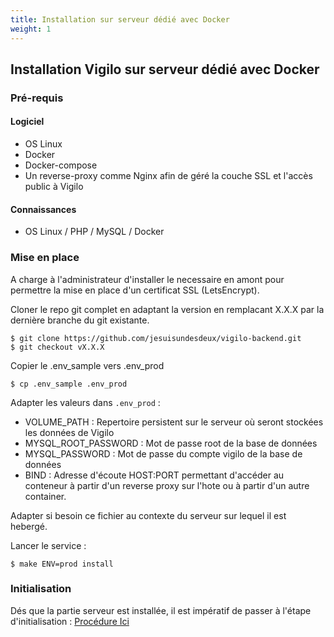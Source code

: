 ```yaml
---
title: Installation sur serveur dédié avec Docker
weight: 1
---
```


## Installation Vigilo sur serveur dédié avec Docker

### Pré-requis

#### Logiciel

* OS Linux
* Docker
* Docker-compose
* Un reverse-proxy comme Nginx afin de géré la couche SSL et l'accès public à Vigilo

#### Connaissances

* OS Linux / PHP / MySQL / Docker 

### Mise en place

A charge à l'administrateur d'installer le necessaire en amont pour permettre la mise en place d'un certificat SSL (LetsEncrypt).

Cloner le repo git complet en adaptant la version en remplacant X.X.X par la dernière branche du git existante.

```
$ git clone https://github.com/jesuisundesdeux/vigilo-backend.git
$ git checkout vX.X.X
```

Copier le .env_sample vers .env_prod

```
$ cp .env_sample .env_prod
```

Adapter les valeurs dans ```.env_prod``` :

* VOLUME_PATH : Repertoire persistent sur le serveur où seront stockées les données de Vigilo
* MYSQL_ROOT_PASSWORD : Mot de passe root de la base de données
* MYSQL_PASSWORD : Mot de passe du compte vigilo de la base de données
* BIND : Adresse d'écoute HOST:PORT permettant d'accéder au conteneur à partir d'un reverse proxy sur l'hote ou à partir d'un autre container.

Adapter si besoin ce fichier au contexte du serveur sur lequel il est hebergé.

Lancer le service :

```
$ make ENV=prod install
```

### Initialisation 

Dés que la partie serveur est installée, il est impératif de passer à l'étape d'initialisation : [Procédure Ici](/fr/documentation/installation/initialisation/)

